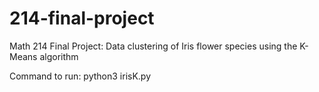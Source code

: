 # 214-final-project
Math 214 Final Project: Data clustering of Iris flower species using the K-Means algorithm

Command to run:
python3 irisK.py